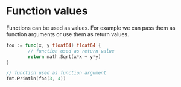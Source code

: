 # Function values

Functions can be used as values.
For example we can pass them as function arguments or use them as return values.

```go
foo := func(x, y float64) float64 {
        // function used as return value
        return math.Sqrt(x*x + y*y)
}

// function used as function argument
fmt.Println(foo(3, 4))
```
